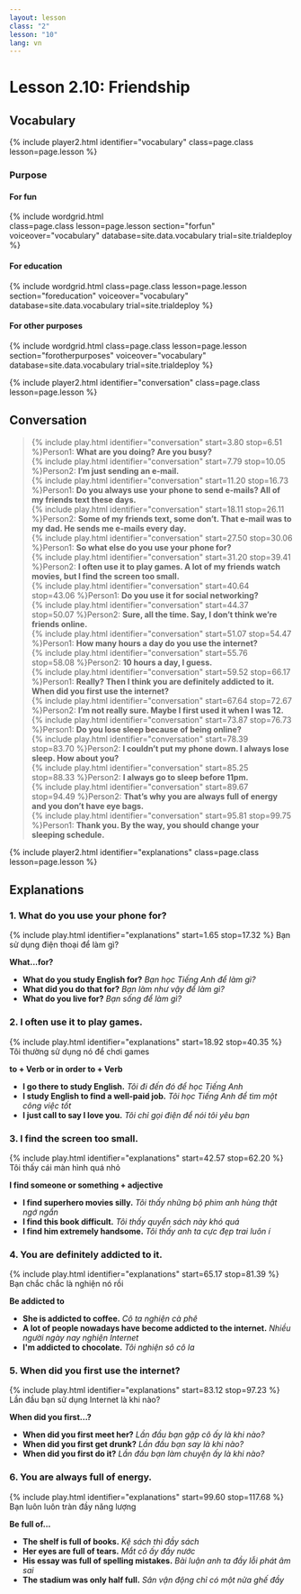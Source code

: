 ```yaml
---
layout: lesson
class: "2"
lesson: "10"
lang: vn
---
```


# Lesson 2.10: Friendship

## Vocabulary
{% include player2.html identifier="vocabulary" class=page.class lesson=page.lesson %} 

### Purpose

#### For fun


{% include wordgrid.html   
		class=page.class 
		lesson=page.lesson 
		section="forfun"
		voiceover="vocabulary"
		database=site.data.vocabulary 
		trial=site.trialdeploy %}

#### For education

{% include wordgrid.html 
		class=page.class 
		lesson=page.lesson 
		section="foreducation"
		voiceover="vocabulary"
		database=site.data.vocabulary 
		trial=site.trialdeploy %}


#### For other purposes
		
{% include wordgrid.html 
		class=page.class 
		lesson=page.lesson 
		section="forotherpurposes"
		voiceover="vocabulary"
		database=site.data.vocabulary 
		trial=site.trialdeploy %}
		

{% include player2.html identifier="conversation" class=page.class lesson=page.lesson %}
## Conversation

> {% include play.html identifier="conversation" start=3.80 stop=6.51 %}Person1: **What are you doing? Are you busy?**  
> {% include play.html identifier="conversation" start=7.79 stop=10.05 %}Person2: **I’m just sending an e-mail.**  
> {% include play.html identifier="conversation" start=11.20 stop=16.73 %}Person1: **Do you always use your phone to send e-mails? All of my friends text these days.**  
> {% include play.html identifier="conversation" start=18.11 stop=26.11 %}Person2: **Some of my friends text, some don’t. That e-mail was to my dad. He sends me e-mails every day.**  
> {% include play.html identifier="conversation" start=27.50 stop=30.06 %}Person1: **So what else do you use your phone for?**  
> {% include play.html identifier="conversation" start=31.20 stop=39.41 %}Person2: **I often use it to play games. A lot of my friends watch movies, but I find the screen too small.**  
> {% include play.html identifier="conversation" start=40.64 stop=43.06 %}Person1: **Do you use it for social networking?**  
> {% include play.html identifier="conversation" start=44.37 stop=50.07 %}Person2: **Sure, all the time. Say, I don’t think we’re friends online.**  
> {% include play.html identifier="conversation" start=51.07 stop=54.47 %}Person1: **How many hours a day do you use the internet?**  
> {% include play.html identifier="conversation" start=55.76 stop=58.08 %}Person2: **10 hours a day, I guess.**  
> {% include play.html identifier="conversation" start=59.52 stop=66.17 %}Person1: **Really? Then I think you are definitely addicted to it. When did you first use the internet?**  
> {% include play.html identifier="conversation" start=67.64 stop=72.67 %}Person2: **I’m not really sure. Maybe I first used it when I was 12.**  
> {% include play.html identifier="conversation" start=73.87 stop=76.73 %}Person1: **Do you lose sleep because of being online?**  
> {% include play.html identifier="conversation" start=78.39 stop=83.70 %}Person2: **I couldn’t put my phone down. I always lose sleep. How about you?**  
> {% include play.html identifier="conversation" start=85.25 stop=88.33 %}Person2: **I always go to sleep before 11pm.**  
> {% include play.html identifier="conversation" start=89.67 stop=94.49 %}Person2: **That’s why you are always full of energy and you don’t have eye bags.**  
> {% include play.html identifier="conversation" start=95.81 stop=99.75 %}Person1: **Thank you. By the way, you should change your sleeping schedule.**  


{% include player2.html identifier="explanations" class=page.class lesson=page.lesson %}


## Explanations
### 1. What do you use your phone for?
{% include play.html identifier="explanations" start=1.65 stop=17.32 %}
Bạn sử dụng điện thoại để làm gì? 

**What...for?** 

- **What do you study English for?** *Bạn học Tiếng Anh để làm gì?*
- **What did you do that for?** *Bạn làm như vậy để làm gì?*
- **What do you live for?** *Bạn sống để làm gì?*

### 2. I often use it to play games.
{% include play.html identifier="explanations" start=18.92 stop=40.35 %}
Tôi thường sử dụng nó để chơi games

**to + Verb or in order to + Verb** 

- **I go there to study English.** *Tôi đi đến đó để học Tiếng Anh*
- **I study English to find a well-paid job.** *Tôi học Tiếng Anh để tìm một công việc tốt*
- **I just call to say I love you.** *Tôi chỉ gọi điện để nói tôi yêu bạn*

### 3. I find the screen too small.
{% include play.html identifier="explanations" start=42.57 stop=62.20 %}
Tôi thấy cái màn hình quá nhỏ 

**I find someone or something + adjective**

- **I find superhero movies silly.** *Tôi thấy những bộ phim anh hùng thật ngớ ngẩn*
- **I find this book difficult.** *Tôi thấy quyển sách này khó quá*
- **I find him extremely handsome.** *Tôi thấy anh ta cực đẹp trai luôn í* 

### 4. You are definitely addicted to it.
{% include play.html identifier="explanations" start=65.17 stop=81.39 %}
Bạn chắc chắc là nghiện nó rồi 

**Be addicted to**

- **She is addicted to coffee.** *Cô ta nghiện cà phê*
- **A lot of people nowadays have become addicted to the internet.** *Nhiều người ngày nay nghiện Internet*
- **I'm addicted to chocolate.** *Tôi nghiện sô cô la*

### 5. When did you first use the internet?
{% include play.html identifier="explanations" start=83.12 stop=97.23 %}
Lần đầu bạn sử dụng Internet là khi nào?

**When did you first...?**

- **When did you first meet her?** *Lần đầu bạn gặp cô ấy là khi nào?*
- **When did you first get drunk?** *Lần đầu bạn say là khi nào?*
- **When did you first do it?** *Lần đầu bạn làm chuyện ấy là khi nào?*

### 6. You are always full of energy.
{% include play.html identifier="explanations" start=99.60 stop=117.68 %}
Bạn luôn luôn tràn đầy năng lượng 

**Be full of...** 

- **The shelf is full of books.** *Kệ sách thì đầy sách*
- **Her eyes are full of tears.** *Mắt cô ấy đầy nước*
- **His essay was full of spelling mistakes.** *Bài luận anh ta đầy lỗi phát âm sai*
- **The stadium was only half full.** *Sân vận động chỉ có một nửa ghế đầy*